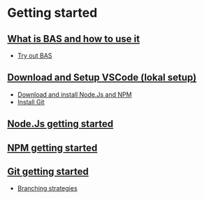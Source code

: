 # Getting started

## [What is BAS and how to use it](https://help.sap.com/docs/SAP%20Business%20Application%20Studio/9d1db9835307451daa8c930fbd9ab264/8f46c6e6f86641cc900871c903761fd4.html)

- [Try out BAS](https://developers.sap.com/tutorials/hcp-create-trial-account.html)

## [Download and Setup VSCode (lokal setup)](https://code.visualstudio.com/learn/get-started/basics)

- [Download and install Node.Js and NPM](https://nodejs.org/en/)
- [Install Git](https://git-scm.com/downloads)

## [Node.Js getting started](https://nodejs.dev/learn)

## [NPM getting started](https://nodesource.com/blog/an-absolute-beginners-guide-to-using-npm/)

## [Git getting started](https://git-scm.com/book/en/v2/Getting-Started-First-Time-Git-Setup)

- [Branching strategies](https://www.flagship.io/git-branching-strategies/)
